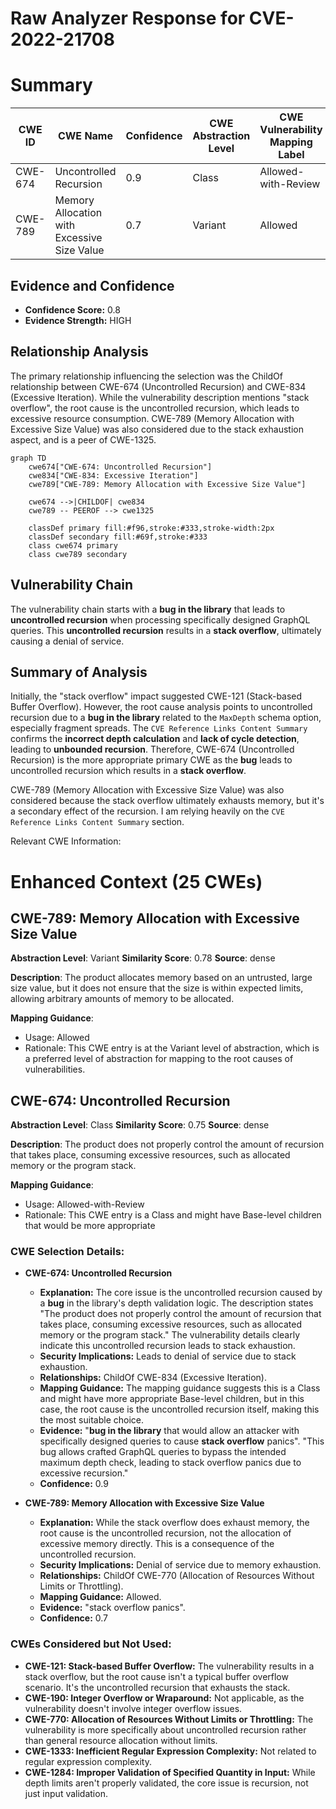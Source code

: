 # Raw Analyzer Response for CVE-2022-21708

# Summary
| CWE ID | CWE Name | Confidence | CWE Abstraction Level | CWE Vulnerability Mapping Label | CWE-Vulnerability Mapping Notes |
|---|---|---|---|---|---|
| CWE-674 | Uncontrolled Recursion | 0.9 | Class | Allowed-with-Review | Primary CWE |
| CWE-789 | Memory Allocation with Excessive Size Value | 0.7 | Variant | Allowed | Secondary Candidate |

## Evidence and Confidence

*   **Confidence Score:** 0.8
*   **Evidence Strength:** HIGH

## Relationship Analysis
The primary relationship influencing the selection was the ChildOf relationship between CWE-674 (Uncontrolled Recursion) and CWE-834 (Excessive Iteration). While the vulnerability description mentions "stack overflow", the root cause is the uncontrolled recursion, which leads to excessive resource consumption. CWE-789 (Memory Allocation with Excessive Size Value) was also considered due to the stack exhaustion aspect, and is a peer of CWE-1325.

```mermaid
graph TD
    cwe674["CWE-674: Uncontrolled Recursion"]
    cwe834["CWE-834: Excessive Iteration"]
    cwe789["CWE-789: Memory Allocation with Excessive Size Value"]

    cwe674 -->|CHILDOF| cwe834
    cwe789 -- PEEROF --> cwe1325

    classDef primary fill:#f96,stroke:#333,stroke-width:2px
    classDef secondary fill:#69f,stroke:#333
    class cwe674 primary
    class cwe789 secondary
```

## Vulnerability Chain
The vulnerability chain starts with a **bug in the library** that leads to **uncontrolled recursion** when processing specifically designed GraphQL queries. This **uncontrolled recursion** results in a **stack overflow**, ultimately causing a denial of service.

## Summary of Analysis
Initially, the "stack overflow" impact suggested CWE-121 (Stack-based Buffer Overflow). However, the root cause analysis points to uncontrolled recursion due to a **bug in the library** related to the `MaxDepth` schema option, especially fragment spreads. The `CVE Reference Links Content Summary` confirms the **incorrect depth calculation** and **lack of cycle detection**, leading to **unbounded recursion**. Therefore, CWE-674 (Uncontrolled Recursion) is the more appropriate primary CWE as the **bug** leads to uncontrolled recursion which results in a **stack overflow**.

CWE-789 (Memory Allocation with Excessive Size Value) was also considered because the stack overflow ultimately exhausts memory, but it's a secondary effect of the recursion. I am relying heavily on the `CVE Reference Links Content Summary` section.

Relevant CWE Information:

# Enhanced Context (25 CWEs)

## CWE-789: Memory Allocation with Excessive Size Value
**Abstraction Level**: Variant
**Similarity Score**: 0.78
**Source**: dense

**Description**:
The product allocates memory based on an untrusted, large size value, but it does not ensure that the size is within expected limits, allowing arbitrary amounts of memory to be allocated.

**Mapping Guidance**:
- Usage: Allowed
- Rationale: This CWE entry is at the Variant level of abstraction, which is a preferred level of abstraction for mapping to the root causes of vulnerabilities.

## CWE-674: Uncontrolled Recursion
**Abstraction Level**: Class
**Similarity Score**: 0.75
**Source**: dense

**Description**:
The product does not properly control the amount of recursion that takes place,  consuming excessive resources, such as allocated memory or the program stack.

**Mapping Guidance**:
- Usage: Allowed-with-Review
- Rationale: This CWE entry is a Class and might have Base-level children that would be more appropriate

### CWE Selection Details:

*   **CWE-674: Uncontrolled Recursion**
    *   **Explanation:** The core issue is the uncontrolled recursion caused by a **bug** in the library's depth validation logic. The description states "The product does not properly control the amount of recursion that takes place, consuming excessive resources, such as allocated memory or the program stack." The vulnerability details clearly indicate this uncontrolled recursion leads to stack exhaustion.
    *   **Security Implications:** Leads to denial of service due to stack exhaustion.
    *   **Relationships:** ChildOf CWE-834 (Excessive Iteration).
    *   **Mapping Guidance:** The mapping guidance suggests this is a Class and might have more appropriate Base-level children, but in this case, the root cause is the uncontrolled recursion itself, making this the most suitable choice.
    *   **Evidence:** "**bug in the library** that would allow an attacker with specifically designed queries to cause **stack overflow** panics". "This bug allows crafted GraphQL queries to bypass the intended maximum depth check, leading to stack overflow panics due to excessive recursion."
    *   **Confidence:** 0.9

*   **CWE-789: Memory Allocation with Excessive Size Value**
    *   **Explanation:** While the stack overflow does exhaust memory, the root cause is the uncontrolled recursion, not the allocation of excessive memory directly. This is a consequence of the uncontrolled recursion.
    *   **Security Implications:** Denial of service due to memory exhaustion.
    *   **Relationships:** ChildOf CWE-770 (Allocation of Resources Without Limits or Throttling).
    *   **Mapping Guidance:** Allowed.
    *   **Evidence:** "stack overflow panics".
    *   **Confidence:** 0.7

### CWEs Considered but Not Used:

*   **CWE-121: Stack-based Buffer Overflow:** The vulnerability results in a stack overflow, but the root cause isn't a typical buffer overflow scenario. It's the uncontrolled recursion that exhausts the stack.
*   **CWE-190: Integer Overflow or Wraparound:** Not applicable, as the vulnerability doesn't involve integer overflow issues.
*   **CWE-770: Allocation of Resources Without Limits or Throttling:** The vulnerability is more specifically about uncontrolled recursion rather than general resource allocation without limits.
*   **CWE-1333: Inefficient Regular Expression Complexity:** Not related to regular expression complexity.
*   **CWE-1284: Improper Validation of Specified Quantity in Input:** While depth limits aren't properly validated, the core issue is recursion, not just input validation.